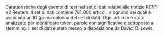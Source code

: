 ﻿Caratteristiche degli esempi di test nel set di dati relativi alle notizie RCV1-V2 Reuters. Il set di dati contiene 781.000 articoli, a ognuno dei quali è associato un ID (prima colonna del set di dati). Ogni articolo è stato analizzato per identificare token, parole non significative e sottoposto a stemming. Il set di dati è stato messo a disposizione da David. D. Lewis.<!--HONumber=42-->
